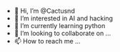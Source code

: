 - 👋 Hi, I’m @Cactusnd
- 👀 I’m interested in AI and hacking
- 🌱 I’m currently learning python
- 💞️ I’m looking to collaborate on ...
- 📫 How to reach me ...

<!---
Cactusnd/Cactusnd is a ✨ special ✨ repository because its `README.md` (this file) appears on your GitHub profile.
You can click the Preview link to take a look at your changes.
--->
